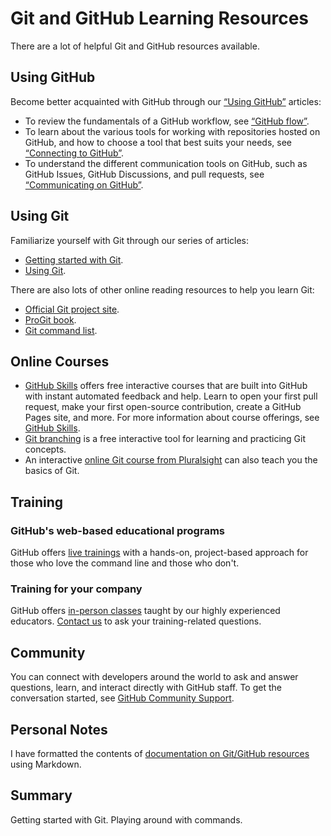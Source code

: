 # Git and GitHub Learning Resources

There are a lot of helpful Git and GitHub resources available.

## Using GitHub
Become better acquainted with GitHub through our [“Using GitHub”](https://docs.github.com/en/github) articles:

- To review the fundamentals of a GitHub workflow, see [“GitHub flow”](https://docs.github.com/en/get-started/quickstart/github-flow).
- To learn about the various tools for working with repositories hosted on GitHub, and how to choose a tool that best suits your needs, see [“Connecting to GitHub”](https://docs.github.com/en/authentication).
- To understand the different communication tools on GitHub, such as GitHub Issues, GitHub Discussions, and pull requests, see [“Communicating on GitHub”](https://docs.github.com/en/discussions).

## Using Git
Familiarize yourself with Git through our series of articles:

- [Getting started with Git](https://docs.github.com/en/get-started/using-git/getting-started-with-git).
- [Using Git](https://docs.github.com/en/get-started/using-git).

There are also lots of other online reading resources to help you learn Git:
- [Official Git project site](https://git-scm.com/).
- [ProGit book](https://git-scm.com/book/en/v2).
- [Git command list](https://git-scm.com/docs).

## Online Courses
- [GitHub Skills](https://skills.github.com/) offers free interactive courses that are built into GitHub with instant automated feedback and help. Learn to open your first pull request, make your first open-source contribution, create a GitHub Pages site, and more. For more information about course offerings, see [GitHub Skills](https://skills.github.com/).
- [Git branching](https://learngitbranching.js.org/) is a free interactive tool for learning and practicing Git concepts.
- An interactive [online Git course from Pluralsight](https://www.pluralsight.com/courses/code-school-git-real) can also teach you the basics of Git.

## Training

### GitHub's web-based educational programs
GitHub offers [live trainings](https://services.github.com/training/) with a hands-on, project-based approach for those who love the command line and those who don't.

### Training for your company
GitHub offers [in-person classes](https://services.github.com/on-demand-training/) taught by our highly experienced educators. [Contact us](https://services.github.com/contact/) to ask your training-related questions.

## Community
You can connect with developers around the world to ask and answer questions, learn, and interact directly with GitHub staff. To get the conversation started, see [GitHub Community Support](https://github.community/).

## Personal Notes
I have formatted the contents of [documentation on Git/GitHub resources](https://github.com/github/docs) using Markdown.

## Summary
Getting started with Git. Playing around with commands.
